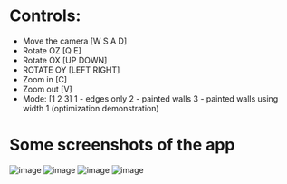 # Controls:
- Move the camera [W S A D]
- Rotate OZ [Q E]
- Rotate OX [UP DOWN]
- ROTATE OY [LEFT RIGHT]
- Zoom in [C]
- Zoom out [V]
- Mode: [1 2 3]
  1 - edges only
  2 - painted walls
  3 - painted walls using width 1 (optimization demonstration)
# Some screenshots of the app
![image](https://github.com/adamsm2/virtual-camera/assets/95346590/e76a548b-6c5c-46e3-9664-e7a4d8ef24b9)
![image](https://github.com/adamsm2/virtual-camera/assets/95346590/c9d4dfcb-bccf-4fe5-9ff3-fc5e28040c36)
![image](https://github.com/adamsm2/virtual-camera/assets/95346590/9ac71571-e84f-45f4-8314-9cc14c7bc7b4)
![image](https://github.com/adamsm2/virtual-camera/assets/95346590/ef572ba8-7be0-4ccb-991e-5996b5908d58)

